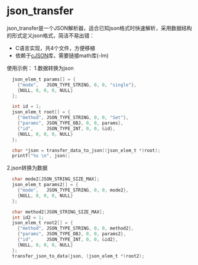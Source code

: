 # json_transfer
json_transfer是一个JSON解析器，适合已知json格式时快速解析，采用数据结构的形式定义json格式，简洁不易出错：
- C语言实现，共4个文件，方便移植
- 依赖于[cJSON](https://github.com/DaveGamble/cJSON)库，需要链接math库(-lm)

使用示例：
1.数据转换为json
``` c
  json_elem_t params[] = {
    {"mode",   JSON_TYPE_STRING, 0, 0, "single"},
    {NULL, 0, 0, 0, NULL}
  };

  int id = 1;
  json_elem_t root[] = {
    {"method", JSON_TYPE_STRING, 0, 0, "Set"},
    {"params", JSON_TYPE_OBJ, 0, 0, params},
    {"id",     JSON_TYPE_INT, 0, 0, &id},
    {NULL, 0, 0, 0, NULL}
  };

  char *json = transfer_data_to_json((json_elem_t *)root);
  printf("%s \n", json);
```

2.json转换为数据
``` c
  char mode2[JSON_STRING_SIZE_MAX];
  json_elem_t params2[] = {
    {"mode",   JSON_TYPE_STRING, 0, 0, mode2},
    {NULL, 0, 0, 0, NULL}
  };

  char method2[JSON_STRING_SIZE_MAX];
  int id2 = 1;
  json_elem_t root2[] = {
    {"method", JSON_TYPE_STRING, 0, 0, method2},
    {"params", JSON_TYPE_OBJ, 0, 0, params2},
    {"id",     JSON_TYPE_INT, 0, 0, &id2},
    {NULL, 0, 0, 0, NULL}
  };
  transfer_json_to_data(json, (json_elem_t *)root2);
```
